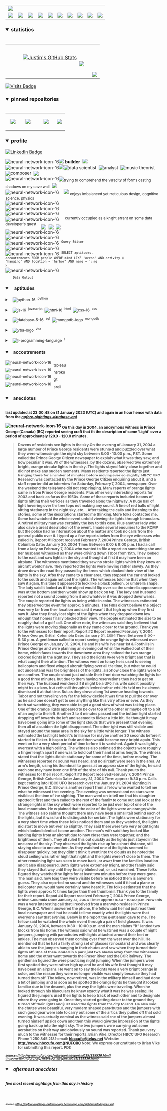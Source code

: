 <!-- ### banner -->

<table align="center" border="0" cellspacing="0" cellpadding="0">
  <tr>
    <td colspan="10">
      <a href="https://wallpaperaccess.com/black-digital"> 
        <img src="./images/quantized_relief_adjusted_with_sfmono.png" href="https://wallpaperaccess.com/black-digital"/>
      <a>
    </td>
  </tr>
  <tr>
    <td align="center">
      <a href="https://www.python.org/">
        <img src="./images/languages_icons/python-16.png"/>
        </a>
    </td>
    <td align="center">
      <a href="https://developer.mozilla.org/en-US/docs/Web/JavaScript">
        <img src="./images/languages_icons/js-16.png"/>
      </a>
    </td>
    <td align="center">
      <a href="https://developer.mozilla.org/en-US/docs/Web/CSS">
        <img src="./images/languages_icons/css-16.png"/>
      </a>
    </td>
    <td align="center">
      <a href="https://developer.mozilla.org/en-US/docs/Web/HTML">
        <img src="./images/languages_icons/html-16.png"/>
      </a>
    </td>
    <td align="center">
      <a href="https://www.tableau.com/">
        <img src="./images/languages_icons/tableau-logo.png"/>
      </a>
    </td>
    <td align="center">
      <a href="https://www.zsh.org/">
        <img src="./images/languages_icons/terminal-icon-16.png"/>
      </a>
    </td>
    <td align="center">
      <a href="https://docs.microsoft.com/en-us/office/vba">
        <img src="./images/languages_icons/vba-logo.png"/>
      </a>
    </td>
    <td align="center">
      <a href="https://www.postgresql.org/">
        <img src="./images/languages_icons/database-5-16.png"/>
      </a>
    </td>
    <td align="center">
      <a href="https://www.mongodb.com/">
        <img src="./images/languages_icons/mongodb-logo.png"/>
      </a>
    </td>
    <td align="center">
      <a href="https://www.r-project.org/">
        <img src="./images/languages_icons/r-programming-language.png"/>
      </a>
    </td>
  </tr>
</table>
  
<!-- ### statistics -->

<h3><details open>
  <summary>statistics</summary><br>

<table border="0" cellspacing="0" cellpadding="0">
  <tr>
    <td>
      <a href="https://github.com/justineichelberger" style="padding-left: 20%;">
        <img align="center" style="margin:0.5rem;" src="https://github-readme-stats.vercel.app/api?username=justineichelberger&show_icons=true&line_height=20&count_private=true&title_color=C0C0C0&text_color=C0C0C0&icon_color=C0C0C0&bg_color=0D1117" alt="Justin's GitHub Stats" />
      </a>&nbsp;
    </td>
    <td align="center">&nbsp;
      <a href="https://github.com/justineichelberger" style="padding-left: 10%;">
        <img align="center" style="margin:0.5rem" src="https://github-readme-stats.vercel.app/api/top-langs/?username=justineichelberger&hide=css, Jupyter Notebook, procfile&title_color=C0C0C0&text_color=C0C0C0&icon_color=C0C0C0&bg_color=0D1117" />
      </a>
    </td>
    <td  align="right" style="color: lightgray; display: inline-block; justify-content: right; padding-top: 90px;"> 
      <img src="https://metrics.lecoq.io/justineichelberger?template=classic&base.header=0&base.activity=0&base.community=0&base.repositories=0&base.metadata=0&isocalendar=1&isocalendar.duration=full-year&config.timezone=America%2FDenver" />
    </td>
  </tr>
</table>

</details>
</h3>
  
[![Visits Badge](https://badges.pufler.dev/visits/justineichelberger/justineichelberger)](https://badges.pufler.dev)   
  
<!-- ### pinned repositories -->
  
<h3><details open>
<summary>pinned repositories</summary>
<br>

<table border="0" cellspacing="0" cellpadding="0">
  <tr>
    <td>
      <a href="https://github.com/justineichelberger/justineichelberger">
        <img align="center" style="margin:1.0rem 0.5rem;" src="https://github-readme-stats.vercel.app/api/pin/?username=justineichelberger&repo=justineichelberger&title_color=C0C0C0&text_color=C0C0C0&icon_color=C0C0C0&bg_color=0D1117" />
      </a>
    </td>
    <td>
      <a href="https://github.com/justineichelberger/nuforc-sightings-database-api">
        <img align="center" style="margin:1.0rem 0.5rem;" src="https://github-readme-stats.vercel.app/api/pin/?username=justineichelberger&repo=nuforc-sightings-database-api&title_color=C0C0C0&text_color=C0C0C0&icon_color=C0C0C0&bg_color=0D1117" />
      </a>
    </td>
    <td>
      <a href="https://github.com/justineichelberger/BureauOfLaborStatistics-InteractiveChoroplethMap">
        <img align="center" style="margin:1rem 0.5rem; padding-left:32%;" src="https://github-readme-stats.vercel.app/api/pin/?username=justineichelberger&repo=bureau-of-labor-statistics--interactive-choropleth-map&title_color=C0C0C0&text_color=C0C0C0&icon_color=C0C0C0&bg_color=0D1117" />
      </a>
    </td>
    <td>
      <a href="https://github.com/justineichelberger/USGSEarthquakesThisWeek">
        <img align="center" style="margin:1rem 0.5rem; padding-left:18%;" src="https://github-readme-stats.vercel.app/api/pin/?username=justineichelberger&repo=usgs-earthquakes-this-week&title_color=C0C0C0&text_color=C0C0C0&icon_color=C0C0C0&bg_color=0D1117" />
      </a>
    </td>
  </tr>
</table>
</details></h3>

<!-- ### profile -->

<h3><details open>
<summary>profile</summary> 
</details></h3>
  
[![LinkedIn Badge](https://img.shields.io/badge/LinkedIn-Profile-informational?style=flat&logo=linkedin&logoColor=white&color=0D76A8)](https://www.linkedin.com/in/justineichelberger/)   

![neural-network-icon-16](./images/neural_network_original_greyscale_02.png "primary identifier")<img src="./images/neural_network_original_greyscale_26.png"/>&nbsp;<b><strong>builder</strong></b>&nbsp;&nbsp;<img src="./images/neural_network_original_greyscale_26.png"/>   
![neural-network-icon-16](./images/neural_network_original_greyscale_10.png "secondary identifiers")<img src="./images/neural_network_original_greyscale_26.png"/><sub><img src="./images/neural_network_original_greyscale_26.png"/></sub>data scientist&nbsp;&nbsp;<sub><img src="./images/neural_network_original_greyscale_26.png"/></sub>analyst&nbsp;&nbsp;<sub><img src="./images/neural_network_original_greyscale_26.png"/></sub>music theorist&nbsp;&nbsp;<sub><img src="./images/neural_network_original_greyscale_26.png"/></sub>composer&nbsp;&nbsp;<sub><img src="./images/neural_network_original_greyscale_26.png"/></sub>   
![neural-network-icon-16](./images/neural_network_original_greyscale_04.png "plato's 'allegory of the cave'")<sub><img src="./images/neural_network_original_greyscale_26.png"/></sub><sub>trying to comprehend the veracity of forms casting shadows on my cave wall</sub>&nbsp;&nbsp;<sub><img src="./images/neural_network_original_greyscale_26.png"/></sub>   
![neural-network-icon-16](./images/neural_network_original_greyscale_11.png "pleasures")&nbsp;&nbsp;&nbsp;&nbsp;<img src="./images/neural_network_original_greyscale_26.png"/>&nbsp;<sub>enjoys imbalanced yet meticulous design, cognitive science, physics</sub>   
![neural-network-icon-16](./images/neural_network_original_greyscale_06.png "space") &nbsp;   
![neural-network-icon-16](./images/neural_network_original_greyscale_07.png "space") &nbsp;   
![neural-network-icon-16](./images/neural_network_original_greyscale_09.png "space") &nbsp;   
![neural-network-icon-16](./images/neural_network_original_greyscale_17.png "pursuit") &nbsp;&nbsp;&nbsp;&nbsp;<sup>currently occupied as a knight errant on some data developer's quest</sup>&nbsp;&nbsp;&nbsp;&nbsp;<sub><sub><img src="./images/neural_network_original_greyscale_26.png"/></sub></sub>&nbsp;&nbsp;<sub><sub><img src="./images/neural_network_original_greyscale_26.png"/></sub></sub>&nbsp;&nbsp;<sub><sub><img src="./images/neural_network_original_greyscale_26.png"/></sub></sub>   
![neural-network-icon-16](./images/neural_network_original_greyscale_15.png "space") &nbsp;   
![neural-network-icon-16](./images/neural_network_original_greyscale_12.png "space") &nbsp;   
![neural-network-icon-16](./images/neural_network_original_greyscale_22.png "pgAdmin[tools[query tool]]") &nbsp;<sup><code>Query Editor</code></sup>   
![neural-network-icon-16](./images/neural_network_original_greyscale_13.png) &nbsp;   
![neural-network-icon-16](./images/neural_network_original_greyscale_25.png "SQL query to find one of Frank Black's 'Ten [Percenters]' from his eponymous album 'Frank Black' released some time in between unixtimestamp(731574000) and unixtimestamp(731660399)") &nbsp;<sup><code>SELECT aptitudes, accoutrements FROM people WHERE mind LIKE 'ocean' AND activity = 'hanging' AND location = 'harbor' AND name = '&#9001; me &#x3009;'</code></sup>   
![neural-network-icon-16](./images/neural_network_original_greyscale_24.png)   
&nbsp;&nbsp;&nbsp;&nbsp;&nbsp;&nbsp;<sub><code>Data Output</code></sub>   

<!-- ### skills -->

<h4><details open>
<summary>&nbsp;&nbsp;&nbsp;&nbsp;aptitudes</summary>
</details></h4>

<!-- python -->

<sup><details><summary style="font-size: 12px;">&nbsp;&nbsp;
![python-16](./images/languages_icons/python-16.png "language[libraries]")&nbsp;&nbsp;<sup>python</sup></summary>

<a><sup>[</sup>&nbsp;&nbsp;&nbsp;&nbsp;
<sub><img src="./images/neural_network_original_greyscale_26.png"/></sub>&nbsp;&nbsp;<sup>beautifulsoup</sup>&nbsp;&nbsp;&nbsp;&nbsp;<sub><img src="./images/neural_network_original_greyscale_26.png"/></sub>&nbsp;&nbsp;<sup>flask</sup>&nbsp;&nbsp;&nbsp;&nbsp;<sub><img src="./images/neural_network_original_greyscale_26.png"/></sub>&nbsp;&nbsp;<sup>jinja</sup>&nbsp;&nbsp;&nbsp;&nbsp;
<sub><img src="./images/neural_network_original_greyscale_26.png"/></sub>&nbsp;&nbsp;<sup>keras</sup>&nbsp;&nbsp;&nbsp;&nbsp;<sub><img src="./images/neural_network_original_greyscale_26.png"/></sub>&nbsp;&nbsp;<sup>matplotlib</sup>&nbsp;&nbsp;&nbsp;&nbsp;<sub><img src="./images/neural_network_original_greyscale_26.png"/></sub>&nbsp;&nbsp;<sup>numpy</sup>&nbsp;&nbsp;&nbsp;&nbsp;<sub><img src="./images/neural_network_original_greyscale_26.png"/></sub>&nbsp;&nbsp;<sup>pandas</sup>&nbsp;&nbsp;&nbsp;&nbsp;<sub><img src="./images/neural_network_original_greyscale_26.png"/></sub>&nbsp;&nbsp;<sup>requests</sup>&nbsp;&nbsp;&nbsp;&nbsp;<sub><img src="./images/neural_network_original_greyscale_26.png"/></sub>&nbsp;&nbsp;<sup>tensorflow</sup>&nbsp;&nbsp;&nbsp;&nbsp;<sub><img src="./images/neural_network_original_greyscale_26.png"/></sub>&nbsp;&nbsp;<sup>]</sup></a></details></sup>

<!-- js, html(xml), css -->

<sup><details><summary style="font-size: 12px;">&nbsp;&nbsp;
![js-16](./images/languages_icons/js-16.png "language[libraries]")&nbsp;&nbsp;<sup>javascript</sup>&nbsp;&nbsp;![html-16](./images/languages_icons/html-16.png "language[language/[other markup languages]]")&nbsp;&nbsp;<sup>html</sup>&nbsp;&nbsp;![css-16](./images/languages_icons/css-16.png "language[libraries]")&nbsp;&nbsp;<sup>css</sup></summary>

<a><sup>[</sup>&nbsp;&nbsp;&nbsp;&nbsp;
<sub><img src="./images/neural_network_original_greyscale_26.png"/></sub>&nbsp;&nbsp;<sup>d3</sup>&nbsp;&nbsp;&nbsp;&nbsp;<sub><img src="./images/neural_network_original_greyscale_26.png"/></sub>&nbsp;&nbsp;<sup>leaflet</sup>&nbsp;&nbsp;&nbsp;&nbsp;&nbsp;<sub><img src="./images/neural_network_original_greyscale_26.png"/></sub>&nbsp;&nbsp;<sup>plotly</sup>&nbsp;&nbsp;&nbsp;&nbsp;<sub><img src="./images/neural_network_original_greyscale_26.png"/></sub>&nbsp;&nbsp;<sup>]</sup><sup>[</sup>&nbsp;&nbsp;
<sub><img src="./images/neural_network_original_greyscale_26.png"/></sub>&nbsp;&nbsp;<sup>html</sup>&nbsp;&nbsp;&nbsp;&nbsp;
<sub><img src="./images/neural_network_original_greyscale_26.png"/></sub>&nbsp;&nbsp;<sup>[</sup>&nbsp;&nbsp;&nbsp;&nbsp;
<sub><img src="./images/neural_network_original_greyscale_26.png"/></sub>&nbsp;&nbsp;<sup>xml</sup>&nbsp;&nbsp;&nbsp;&nbsp;
<sub><img src="./images/neural_network_original_greyscale_26.png"/></sub>&nbsp;&nbsp;<sup>]</sup>&nbsp;&nbsp;&nbsp;&nbsp;<sub><img src="./images/neural_network_original_greyscale_26.png"/></sub>&nbsp;&nbsp;<sup>]</sup><sup>[</sup>&nbsp;&nbsp;&nbsp;&nbsp;
<sub><img src="./images/neural_network_original_greyscale_26.png"/></sub>&nbsp;&nbsp;<sup>bootstrap</sup>&nbsp;&nbsp;&nbsp;&nbsp;<sub><img src="./images/neural_network_original_greyscale_26.png"/></sub>&nbsp;&nbsp;<sup>]</sup></a></details></sup>

<!-- databases -->

<sup><details><summary style="font-size: 12px;">&nbsp;&nbsp;
![database-5-16](./images/languages_icons/database-5-16.png "language[dialects/apis]")&nbsp;&nbsp;<sup>sql</sup>&nbsp;&nbsp;![mongodb-logo](./images/languages_icons/mongodb-logo.png "language[apis]")&nbsp;&nbsp;<sup>mongodb</sup></summary>

<a><sup>[</sup>&nbsp;&nbsp;&nbsp;&nbsp;
<sub><img src="./images/neural_network_original_greyscale_26.png"/></sub>&nbsp;&nbsp;<sup>postgres</sup>&nbsp;&nbsp;&nbsp;&nbsp;<sub><img src="./images/neural_network_original_greyscale_26.png"/></sub>&nbsp;&nbsp;<sup>psycopg</sup>&nbsp;&nbsp;&nbsp;&nbsp;<sub><img src="./images/neural_network_original_greyscale_26.png"/></sub>&nbsp;&nbsp;<sup>sqlalchemy</sup>&nbsp;&nbsp;&nbsp;&nbsp;<sub><img src="./images/neural_network_original_greyscale_26.png"/></sub>&nbsp;&nbsp;<sup>sqlite</sup>&nbsp;&nbsp;&nbsp;&nbsp;<sub><img src="./images/neural_network_original_greyscale_26.png"/></sub>&nbsp;&nbsp;<sup>]</sup><sup>[</sup>&nbsp;&nbsp;&nbsp;&nbsp;
<sub><img src="./images/neural_network_original_greyscale_26.png"/></sub>&nbsp;&nbsp;<sup>pymongo</sup>&nbsp;&nbsp;&nbsp;&nbsp;<sub><img src="./images/neural_network_original_greyscale_26.png"/></sub>&nbsp;&nbsp;<sup>]</sup></a></details></sup>

<!-- visual basic for applications -->

<sup><details><summary style="font-size: 12px;">&nbsp;&nbsp;
  ![vba-logo](./images/languages_icons/vba-logo.png "language[application]")&nbsp;&nbsp;<sup>vba</sup></summary>

<a><sup>[</sup>&nbsp;&nbsp;&nbsp;&nbsp;
<sub><img src="./images/neural_network_original_greyscale_26.png"/></sub>&nbsp;&nbsp;<sup>excel</sup>&nbsp;&nbsp;&nbsp;&nbsp;<sub><img src="./images/neural_network_original_greyscale_26.png"/></sub>&nbsp;&nbsp;<sup>]</sup></a></details></sup>

<!-- r -->

<sup><details><summary style="font-size: 12px;">&nbsp;&nbsp;
![r-programming-language](./images/languages_icons/r-programming-language.png "language[language]")&nbsp;&nbsp;<sup>r</sup></summary></details></sup>

<!-- ### tools -->

<h4><details open>
<summary>&nbsp;&nbsp;&nbsp;accoutrements</summary>
</details></h4>

<sup>![neural-network-icon-16](./images/neural_network_original_greyscale_26.png "application")</sup>&nbsp;&nbsp;<sub>tableau</sub><br>
<sup>![neural-network-icon-16](./images/neural_network_original_greyscale_26.png "cloud platform")</sup>&nbsp;&nbsp;<sub>heroku</sub><br>
<sup>![neural-network-icon-16](./images/neural_network_original_greyscale_26.png "version control")</sup>&nbsp;&nbsp;<sub>git</sub><br>
<sup>![neural-network-icon-16](./images/neural_network_original_greyscale_26.png "interface")</sup>&nbsp;&nbsp;<sub>shell</sub>

<!-- ### auto-refreshed anecdotes -->

<h4><details open>
<summary>&nbsp;&nbsp;&nbsp;anecdotes</summary><br>

<sub>last updated at 23:00:48 on 31 January 2023 (UTC) and again in an hour hence with data from the <i><a href="https://nuforc-sightings-database-api.herokuapp.com/">nuforc-sightings-database-api</a></i></sub><br>

![neural-network-icon-16](./images/hud_cursor_01.gif "feature") <sub>On this day in 2004, an anonymous witness in Prince George (Canada) (BC) reported seeing craft that fit the description of some 'Light' over a period of approximately 120.0 - 120.0 minutes.</sub><blockquote><sub>Dozens of residents see lights in the sky.On the evening of January 31, 2004 a large number of Prince George residents were stunned and puzzled over what they were witnessing in the night sky between 8:00 - 10:00 p.m., PST. Some called the Prince George Citizen newspaper to explain what it was they saw, and how peculiar it was. All of the witnesses, by the dozens, observed two extremely bright, orange circular lights in the sky. The lights stayed fairly close together and did not make any sudden moments. Many residents reported the lights just hanging there for a number of minutes before moving ever so slightly. HBCC UFO Research was contacted by the Prince George Citizen enquiring about it, and a staff reporter did an interview for Saturday, February 7, 2004, newspaper. Over the weekend the telephone did not stop ringing. Many reports of orange lights came in from Prince George residents. Plus other very interesting reports for 2003 and back as far as the 1950s. Some of these reports included beams of lights hitting their vehicles as they travelled along the highway. A huge ball of light hovering over the tree tops not making any sound. A line of red balls of light sitting stationary in the night sky, etc... After taking the calls and listening to the stories, some of the descriptions started me thinking. More folks contacted me. Some had watched the whole event unfold viewing the lights through binoculars. A retired military man was certainly the key to this case. Plus another lady who also gave a great description of the event. I made several enquiries to the RCMP but the police had no information about the matter and took no calls from the general public over it. I typed up a few reports below from the eye witnesses who called in. Report #1 Report received February 7, 2004 Prince George, British Columbia  Date: January 30, 2004 Time: Between 8:00 & 9:00 p.m. I had a call from a lady on February 7, 2004 who wanted to file a report on something she and her husband witnessed as they were driving down Tabor from 15th. They looked to the east and saw lights in the sky and thought at first it may have been an airplane. The witnesses mentioned they saw no strobe lights which they knew an aircraft would have. They reported the lights were moving rather slowly. As they drove down the road they passed by the trees which blocked their view of the lights in the sky. After they came to a clear area, they stopped the car and looked to the south and again noticed the lights. The witnesses told me that when they saw it again, this time it appeared to look like a black balloon, or umbrella shape. The lady said it looked as if the object would flip over, so the umbrella appearance was at the bottom and then would show up back on top. The lady and husband reported not a sound coming from it and whatever it was dropped downwards. The couple reported the lights as being white in color. The witnesses estimated they observed the event for approx: 5 minutes. The folks didn't believe the object was very far from their location and said it wasn't that high up when they first saw it. Also they finally lost sight of the lights when they dropped down low enough that homes finally blocked their view. The people estimated the size to be roughly that of a golf ball. One other note, the witnesses said they believed that the lights were moving diagonally as they came closer to the ground. Thank you to the witnesses for their report. Report #2 Report received February 7, 2004 Prince George, British Columbia  Date: January 31, 2004 Time: Between 9:00 - 9:30 p.m. A gentleman called to report seeing the orange lights witnessed over Prince George on January 31, 2004. He and his wife live near 1st & Foothills in Prince George and were planning an evening out when the walked out of their home, which faces towards the downtown area they noticed the two orange colored lights in the night sky. They said the lights were very bright and that is what caught their attention. The witness went on to say he is used to seeing helicopters and fixed winged aircraft flying over all the time, but what he could not understand was the brightness of the lights, also how close the lights were to one another. The couple stood just outside their front door watching the lights for a good three minutes, but due to them having reservations they had to get on their way. The husband wondered if it might be a UFO, his wife said it possibly might be a plane, but both still thought it looked rather odd. He told me he almost dismissed it at that time. But as they drove along 1st Avenue heading towards Tabor and not traveling very far the fellow decide it was time to pull the car over as he said one doesn't get to see anything like this very often or ever. As they both sat watching, they were able to get a good view of what was taking place. One of the orange lights appeared to be over top of the other or maybe off to a bit of an angle to the left. Another 3 to 4 minutes passed and the bottom light started dropping off towards the left and seemed to flicker a little bit. He thought it may have been going into some of the light clouds that were present that evening, then all of a sudden the light disappeared. The other light was still visible and stayed around the same area in the sky for a little while longer. The witness estimated the last light held it's brilliance for maybe another 30 seconds before it started to flicker. It began to fade and then would become very bright again. This went on for a very short period of time before it to vanished. Again it was lightly overcast with a high ceiling. The witness also estimated the objects were roughly a finger length apart if one was to hold out their hand at arms length. The witness stated that the lights did sit stationary for some of the time, before moving. The witnesses reported no sound was heard, and no aircraft were seen in the area. At arm's length, using his thumbnail to guess at an approx: size of the lights, he said each one may have been one fifth of the size of his nail. Thank you to the witnesses for their report. Report #3 Report received February 7, 2004 Prince George, British Columbia  Date: January 31, 2004 Time: approx: 9:30 p.m. Calls kept coming into HBCC UFO Research over the January 31, 2004 sighting in Prince George, B.C. Below is another report from a fellow who wanted to tell me what he witnessed that evening. The evening was overcast and no stars were visible at the time of the sighting. The man went on to tell me that his daughter spotted it first and then called to the rest of the family to come out and look at the strange lights in the sky which were reported to be just over top of one of the local mountains. He explained that the color of the lights were an orange/white. The witness also said he thought there may have been a small tail behind each of the lights, but it was hard to distinguish for certain. The lights were stationary for a very short time when these folks noticed them and as they watched, the lights did start to move but ever so slightly. They said there were two very bright lights which looked identical to one another. The man's wife said they looked like landing lights from an aircraft due to how close they were together, and the brightness of them. They all ruled this out quickly as the lights just stayed in the one area of the sky. They observed the lights rise up for a short distance, still staying close to one another. As they watched one of the lights seemed to disappear quickly, but they didn't think it went into the clouds as he noted the cloud ceiling was rather high that night and the lights weren't close to them. The other remaining light was seen to move back, or away from the families location and it also disappeared. Both lights were extremely bright, and the family said they stayed that way until they finally blinked out, or just vanished. These folks figured they watched the lights for at least two minutes before they were gone. The man said, how long they were visible before he noticed them is anyone's guess. They also reported no sound and the witnesses said if it had a plane or helicopter you would have certainly have heard it. The folks estimated that the lights were approx: 10 times larger than their thumbnail. Thank you to the family for their report. Report #4 Report received February 7, 2004 Prince George, British Columbia  Date: January 31, 2004 Time: approx: 9:30 - 10:00 p.m. Now this was a very interesting call that I received from a man who resides in Prince George, B.C. When I answered the phone, the fellow said he had just read their local newspaper and that he could tell me exactly what the lights were that everyone saw that evening. Below is the report the gentleman gave to me. The fellow said he watched the whole event through a pair of field glasses. It was January 31, 2004, between 9:30 - 10:00 p.m. and the man claims "it" landed two blocks from his home. The witness said what he watched was a couple of night jumpers, jumping with parachutes with lights attached around their feet or ankles. The man observed them coming over from the west over the hill. He mentioned that he had a fairly strong set of glasses (binoculars) and was clearly able to see the jumpers hanging in their chutes and saw when they turned their lights off. One of them landed in a park just two blocks away from the witnesses home and the other went towards the Fraser River and the BCR Railway. The gentleman figured the were practicing night jumping. When the jumpers were first spotted they were rather high up and he and his wife first thought it may have been an airplane. He went on to say the lights were a very bright orange in color, and the reason they were no longer visible was simply because they had turned them off. The fellow, now retired, was in the military himself and had done a lot of jumping and as soon as he spotted the orange lights he thought it looked familiar due to the descent, plus the way the lights were traveling. When he looked through his binoculars he knew exactly what it was he was seeing. He figured the jumpers used their lights to keep track of each other and to designate where they were going to. Once they started getting closer to the ground they turned off their lights and just used the lights from the city to land. He also said the chutes were beautiful, very modern shaped parachutes and the jumpers with such good gear were able to carry out some of the antics they pulled off that cold evening. It was actually comical as the witness said one of the jumpers almost turned himself upside down and then this would give the impression of the lights going back up into the night sky. The two jumpers were carrying out some acrobatics on their way and obviously no sound was reported. Thank you very much to the witnesses for their reports. Brian Vike, Director HBCC UFO Research Phone 1 250 845 2189 email: hbccufo@telus.net Website: http://www.hbccufo.com((NUFORC Note:  We express our gratitude to Brian Vike for submitting this report.  PD))</sub></blockquote><sub><sub><i>source: [http://www.nuforc.org/webreports/reports/035/S35536.html](http://www.nuforc.org/webreports/reports/035/S35536.html)</i></sub></sub></sub><br>
<h5><details open>
<summary>&nbsp;&nbsp;&nbsp;aftermost anecdotes</summary><br>

<sub>five most recent sightings from this day in history</sub><br>
  
<sub>
<!-- BLOG-POST-LIST:START -->

<!-- BLOG-POST-LIST:END -->
</sub><br><br>

<sub><sub><i>source: <a href=https://nuforc-sightings-database-api.herokuapp.com/sightings/today/rss.xml>https://nuforc-sightings-database-api.herokuapp.com/sightings/today/rss.xml</a></i></sub></sub>
</details><h5></details>
